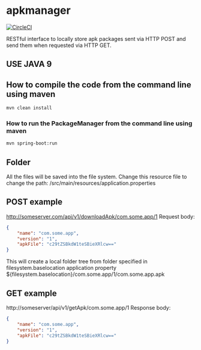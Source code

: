 # apkmanager

[![CircleCI](https://circleci.com/gh/steccothal/apkmanager.svg?style=shield&circle-token=3c19eba4a52062ce07b8ef82735f7d2217509c3a)](https://app.circleci.com/pipelines/github/steccothal/apkmanager)

RESTful interface to locally store apk packages sent via HTTP POST and send them when requested via HTTP GET.

## USE JAVA 9


## How to compile the code from the command line using maven
```sh
mvn clean install
```

### How to run the PackageManager from the command line using maven
```sh
mvn spring-boot:run
```

## Folder

All the files will be saved into the file system.
Change this resource file to change the path:  /src/main/resources/application.properties 


## POST example
http://someserver.com/api/v1/downloadApk/com.some.app/1
Request body:
```json
{
    "name": "com.some.app",
    "version": "1",
    "apkFile": "c29tZSBkdW1teSBieXRlcw=="
}
```
This will create a local folder tree from folder specified in filesystem.baselocation application property
${filesystem.baselocation}/com.some.app/1/com.some.app.apk                                                                                                                                                                                                                       

## GET example
http://someserver/api/v1/getApk/com.some.app/1
Response body:
```json
{
    "name": "com.some.app",
    "version": "1",
    "apkFile": "c29tZSBkdW1teSBieXRlcw=="
}
```
